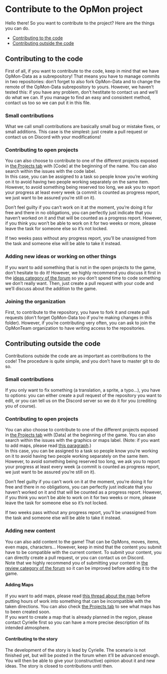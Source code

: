 # Contribute to the OpMon project

Hello there! So you want to contribute to the project? Here are the things you can do.
* [Contributing to the code](https://github.com/OpMonTeam/OpMon/blob/master/CONTRIBUTING.md#contributing-to-the-code)
* [Contributing outside the code](https://github.com/OpMonTeam/OpMon/blob/master/CONTRIBUTING.md#contributing-outside-the-code)

## Contributing to the code
First of all, if you want to contribute to the code, keep in mind that we have OpMon-Data as a subrepository!
That means you have to manage commits in two repositories: don’t forget to also fork OpMon-Data and to change the remote
of the OpMon-Data subrepository to yours. However, we haven’t tested this: if you have any problem, don’t hestitate to contact
us and we’ll do what we can. If you manage to find an easy and consistent method, contact us too so we can put it in this file.

### Small contributions
What we call small contributions are basically small bug or mistake fixes, or small additions.
This case is the simplest: just create a pull request or contact us on Discord with your modifications!

### Contributing to open projects
You can also choose to contribute to one of the different projects exposed in [the Projects tab](https://github.com/OpMonTeam/OpMon/projects?type=beta) with
[Code] at the beginning of the name. You can also search within the issues with the code label.  
In this case, you can be assigned to a task so people know you’re working on it to avoid having two people working separately on the same item. However, to
avoid something being reserved too long, we ask you to report your progress at least every week (a commit is counted as progress report, we just want to
be assured you’re still on it).  

Don’t feel guilty if you can’t work on it at the moment, you’re doing it for free and there in no obligations, you can perfectly just indicate that
you haven’t worked on it and that will be counted as a progress report. However, if you think you won’t be able to work on it for two weeks or more,
please leave the task for someone else so it’s not locked.  

If two weeks pass without any progress report, you’ll be unassigned from the task and someone else will be able to take it instead.  

### Adding new ideas or working on other things
If you want to add something that is not in the open projects to the game, don’t hesitate to do it! However, we highly recommend you discuss it
first in the [ideas category of the forum](https://github.com/OpMonTeam/OpMon/discussions/categories/ideas) so you don’t spend time to code something
we don’t really want. Then, just create a pull request with your code and we’ll discuss about the addition to the game.

### Joining the organization
First, to contribute to the repository, you have to fork it and create pull requests (don’t forget OpMon-Data too if you’re making changes in this folder).
However, if you’re contributing very often, you can ask to join the OpMonTeam organization to have writing access to the repositories.

## Contributing outside the code
Contributions outside the code are as important as contributions to the code! The procedure is quite simple, and you don’t have to master git to do so.

### Small contributions
If you only want to fix something (a translation, a sprite, a typo…), you have to options: you can either create a pull request of the repository you want to
edit, or you can tell us on the Discord server so we do it for you (crediting you of course).

### Contributing to open projects
You can also choose to contribute to one of the different projects exposed in [the Projects tab](https://github.com/OpMonTeam/OpMon/projects?type=beta) with
[Data] at the beginning of the game. You can also search within the issues with the graphics or maps label. (Note: if you want to add maps, please read [this paragraph](#adding-maps).)  
In this case, you can be assigned to a task so people know you’re working on it to avoid having two people working separately on the same item. However, to
avoid something being reserved too long, we ask you to report your progress at least every week (a commit is counted as progress report, we just want to
be assured you’re still on it).  

Don’t feel guilty if you can’t work on it at the moment, you’re doing it for free and there in no obligations, you can perfectly just indicate that
you haven’t worked on it and that will be counted as a progress report. However, if you think you won’t be able to work on it for two weeks or more,
please leave the task for someone else so it’s not locked.  

If two weeks pass without any progress report, you’ll be unassigned from the task and someone else will be able to take it instead.  

### Adding new content
You can also add content to the game! That can be OpMons, moves, items, even maps, characters… However, keep in mind that the content you submit have to
be compatible with the current content.
To submit your content, you can directly create a pull request, or you can contact us on Discord.  
Note that we highly recommend you of submitting your content in
[the review category of the forum](https://github.com/OpMonTeam/OpMon/discussions/categories/review-criticism) so it can be improved before adding
it to the game.

#### Adding Maps
If you want to add maps, please read [this thread about the map](https://github.com/OpMonTeam/OpMon/discussions/13) before putting hours of work into something that can be incompatible with the taken directions. You can also check [the Projects tab](https://github.com/OpMonTeam/OpMon/projects?type=beta) to see what maps
has to been created soon.  
If you want to create a map that is already planned in the region, please contact Cyrielle first so you can have a more precise description of its intended atmosphere.

#### Contributing to the story
The development of the story is lead by Cyrielle. The scenario is not finished yet, but will be posted in the forum when it’ll be advanced enough. You will then be able to give your (constructive) opinion about it and new ideas. The story is closed to contributions until then.
